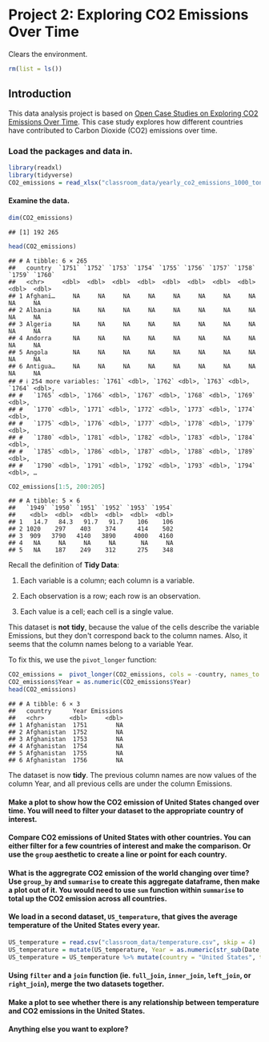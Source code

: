 # Project 2: Exploring CO2 Emissions Over Time



Clears the environment.


```r
rm(list = ls())
```

## Introduction

This data analysis project is based on [Open Case Studies on Exploring CO2 Emissions Over Time](https://www.opencasestudies.org/ocs-bp-co2-emissions/). This case study explores how different countries have contributed to Carbon Dioxide (CO2) emissions over time.

### Load the packages and data in.


```r
library(readxl)
library(tidyverse)
CO2_emissions = read_xlsx("classroom_data/yearly_co2_emissions_1000_tonnes.xlsx")
```

#### Examine the data.


```r
dim(CO2_emissions)
```

```
## [1] 192 265
```

```r
head(CO2_emissions)
```

```
## # A tibble: 6 × 265
##   country  `1751` `1752` `1753` `1754` `1755` `1756` `1757` `1758` `1759` `1760`
##   <chr>     <dbl>  <dbl>  <dbl>  <dbl>  <dbl>  <dbl>  <dbl>  <dbl>  <dbl>  <dbl>
## 1 Afghani…     NA     NA     NA     NA     NA     NA     NA     NA     NA     NA
## 2 Albania      NA     NA     NA     NA     NA     NA     NA     NA     NA     NA
## 3 Algeria      NA     NA     NA     NA     NA     NA     NA     NA     NA     NA
## 4 Andorra      NA     NA     NA     NA     NA     NA     NA     NA     NA     NA
## 5 Angola       NA     NA     NA     NA     NA     NA     NA     NA     NA     NA
## 6 Antigua…     NA     NA     NA     NA     NA     NA     NA     NA     NA     NA
## # ℹ 254 more variables: `1761` <dbl>, `1762` <dbl>, `1763` <dbl>, `1764` <dbl>,
## #   `1765` <dbl>, `1766` <dbl>, `1767` <dbl>, `1768` <dbl>, `1769` <dbl>,
## #   `1770` <dbl>, `1771` <dbl>, `1772` <dbl>, `1773` <dbl>, `1774` <dbl>,
## #   `1775` <dbl>, `1776` <dbl>, `1777` <dbl>, `1778` <dbl>, `1779` <dbl>,
## #   `1780` <dbl>, `1781` <dbl>, `1782` <dbl>, `1783` <dbl>, `1784` <dbl>,
## #   `1785` <dbl>, `1786` <dbl>, `1787` <dbl>, `1788` <dbl>, `1789` <dbl>,
## #   `1790` <dbl>, `1791` <dbl>, `1792` <dbl>, `1793` <dbl>, `1794` <dbl>, …
```

```r
CO2_emissions[1:5, 200:205]
```

```
## # A tibble: 5 × 6
##   `1949` `1950` `1951` `1952` `1953` `1954`
##    <dbl>  <dbl>  <dbl>  <dbl>  <dbl>  <dbl>
## 1   14.7   84.3   91.7   91.7    106    106
## 2 1020    297    403    374      414    502
## 3  909   3790   4140   3890     4000   4160
## 4   NA     NA     NA     NA       NA     NA
## 5   NA    187    249    312      275    348
```

Recall the definition of **Tidy Data**:

1.  Each variable is a column; each column is a variable.

2.  Each observation is a row; each row is an observation.

3.  Each value is a cell; each cell is a single value.

This dataset is **not** **tidy**, because the value of the cells describe the variable Emissions, but they don't correspond back to the column names. Also, it seems that the column names belong to a variable Year.

To fix this, we use the `pivot_longer` function:


```r
CO2_emissions =  pivot_longer(CO2_emissions, cols = -country, names_to = "Year", values_to = "Emissions")
CO2_emissions$Year = as.numeric(CO2_emissions$Year)
head(CO2_emissions)
```

```
## # A tibble: 6 × 3
##   country      Year Emissions
##   <chr>       <dbl>     <dbl>
## 1 Afghanistan  1751        NA
## 2 Afghanistan  1752        NA
## 3 Afghanistan  1753        NA
## 4 Afghanistan  1754        NA
## 5 Afghanistan  1755        NA
## 6 Afghanistan  1756        NA
```

The dataset is now **tidy**. The previous column names are now values of the column Year, and all previous cells are under the column Emissions.

#### Make a plot to show how the CO2 emission of United States changed over time. You will need to filter your dataset to the appropriate country of interest.



#### Compare CO2 emissions of United States with other countries. You can either filter for a few countries of interest and make the comparison. Or use the `group` aesthetic to create a line or point for each country.



#### What is the aggregrate CO2 emission of the world changing over time? Use `group_by` and `summarise` to create this aggregate dataframe, then make a plot out of it. You would need to use `sum` function within `summarise` to total up the CO2 emission across all countries.



#### We load in a second dataset, `US_temperature`, that gives the average temperature of the United States every year.


```r
US_temperature = read.csv("classroom_data/temperature.csv", skip = 4)
US_temperature = mutate(US_temperature, Year = as.numeric(str_sub(Date, start = 1, end = 4)))
US_temperature = US_temperature %>% mutate(country = "United States", temperature = Value) %>% select(-Anomaly, -Value)
```

#### Using `filter` and a `join` function (ie. `full_join`, `inner_join`, `left_join`, or `right_join`), merge the two datasets together.



#### Make a plot to see whether there is any relationship between temperature and CO2 emissions in the United States.



#### Anything else you want to explore?


